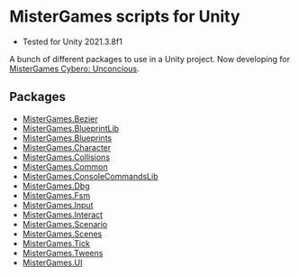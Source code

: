 # MisterGames scripts for Unity

- Tested for Unity 2021.3.8f1

A bunch of different packages to use in a Unity project.
Now developing for [MisterGames Cybero: Unconcious](https://github.com/theverymistergames/cybero-unconcious).

## Packages
- [MisterGames.Bezier](https://github.com/theverymistergames/unity-common/tree/master/Bezier)
- [MisterGames.BlueprintLib](https://github.com/theverymistergames/unity-common/tree/master/BlueprintLib)
- [MisterGames.Blueprints](https://github.com/theverymistergames/unity-common/tree/master/Blueprints)
- [MisterGames.Character](https://github.com/theverymistergames/unity-common/tree/master/Character)
- [MisterGames.Collisions](https://github.com/theverymistergames/unity-common/tree/master/Collisions)
- [MisterGames.Common](https://github.com/theverymistergames/unity-common/tree/master/BlueprintLib)
- [MisterGames.ConsoleCommandsLib](https://github.com/theverymistergames/unity-common/tree/master/ConsoleCommandsLib)
- [MisterGames.Dbg](https://github.com/theverymistergames/unity-common/tree/master/Dbg)
- [MisterGames.Fsm](https://github.com/theverymistergames/unity-common/tree/master/Fsm)
- [MisterGames.Input](https://github.com/theverymistergames/unity-common/tree/master/Input)
- [MisterGames.Interact](https://github.com/theverymistergames/unity-common/tree/master/Interact)
- [MisterGames.Scenario](https://github.com/theverymistergames/unity-common/tree/master/Scenario)
- [MisterGames.Scenes](https://github.com/theverymistergames/unity-common/tree/master/Scenes)
- [MisterGames.Tick](https://github.com/theverymistergames/unity-common/tree/master/Tick)
- [MisterGames.Tweens](https://github.com/theverymistergames/unity-common/tree/master/Tweens)
- [MisterGames.UI](https://github.com/theverymistergames/unity-common/tree/master/UI)
